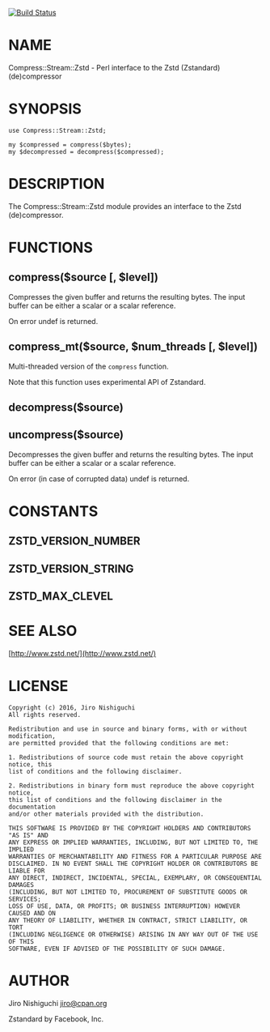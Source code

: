 [![Build Status](https://travis-ci.org/spiritloose/Compress-Zstd.svg?branch=master)](https://travis-ci.org/spiritloose/Compress-Zstd)
# NAME

Compress::Stream::Zstd - Perl interface to the Zstd (Zstandard) (de)compressor

# SYNOPSIS

    use Compress::Stream::Zstd;

    my $compressed = compress($bytes);
    my $decompressed = decompress($compressed);

# DESCRIPTION

The Compress::Stream::Zstd module provides an interface to the Zstd (de)compressor.

# FUNCTIONS

## compress($source \[, $level\])

Compresses the given buffer and returns the resulting bytes. The input
buffer can be either a scalar or a scalar reference.

On error undef is returned.

## compress\_mt($source, $num\_threads \[, $level\])

Multi-threaded version of the `compress` function.

Note that this function uses experimental API of Zstandard.

## decompress($source)

## uncompress($source)

Decompresses the given buffer and returns the resulting bytes. The input
buffer can be either a scalar or a scalar reference.

On error (in case of corrupted data) undef is returned.

# CONSTANTS

## ZSTD\_VERSION\_NUMBER

## ZSTD\_VERSION\_STRING

## ZSTD\_MAX\_CLEVEL

# SEE ALSO

[http://www.zstd.net/](http://www.zstd.net/)

# LICENSE

    Copyright (c) 2016, Jiro Nishiguchi
    All rights reserved.

    Redistribution and use in source and binary forms, with or without modification,
    are permitted provided that the following conditions are met:

    1. Redistributions of source code must retain the above copyright notice, this
    list of conditions and the following disclaimer.

    2. Redistributions in binary form must reproduce the above copyright notice,
    this list of conditions and the following disclaimer in the documentation
    and/or other materials provided with the distribution.

    THIS SOFTWARE IS PROVIDED BY THE COPYRIGHT HOLDERS AND CONTRIBUTORS "AS IS" AND
    ANY EXPRESS OR IMPLIED WARRANTIES, INCLUDING, BUT NOT LIMITED TO, THE IMPLIED
    WARRANTIES OF MERCHANTABILITY AND FITNESS FOR A PARTICULAR PURPOSE ARE
    DISCLAIMED. IN NO EVENT SHALL THE COPYRIGHT HOLDER OR CONTRIBUTORS BE LIABLE FOR
    ANY DIRECT, INDIRECT, INCIDENTAL, SPECIAL, EXEMPLARY, OR CONSEQUENTIAL DAMAGES
    (INCLUDING, BUT NOT LIMITED TO, PROCUREMENT OF SUBSTITUTE GOODS OR SERVICES;
    LOSS OF USE, DATA, OR PROFITS; OR BUSINESS INTERRUPTION) HOWEVER CAUSED AND ON
    ANY THEORY OF LIABILITY, WHETHER IN CONTRACT, STRICT LIABILITY, OR TORT
    (INCLUDING NEGLIGENCE OR OTHERWISE) ARISING IN ANY WAY OUT OF THE USE OF THIS
    SOFTWARE, EVEN IF ADVISED OF THE POSSIBILITY OF SUCH DAMAGE.

# AUTHOR

Jiro Nishiguchi <jiro@cpan.org>

Zstandard by Facebook, Inc.
